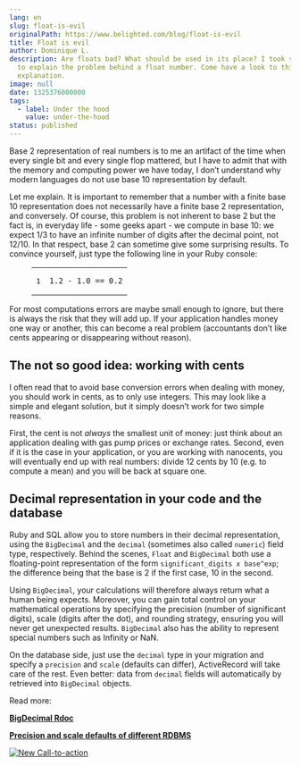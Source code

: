```yaml
---
lang: en
slug: float-is-evil
originalPath: https://www.belighted.com/blog/float-is-evil
title: Float is evil
author: Dominique L.
description: Are floats bad? What should be used in its place? I took some time
  to explain the problem behind a float number. Come have a look to this
  explanation.
image: null
date: 1325376000000
tags:
  - label: Under the hood
    value: under-the-hood
status: published
---
```

Base 2 representation of real numbers is to me an artifact of the time when every single bit and every single flop mattered, but I have to admit that with the memory and computing power we have today, I don’t understand why modern languages do not use base 10 representation by default.

Let me explain. It is important to remember that a number with a finite base 10 representation does not necessarily have a finite base 2 representation, and conversely. Of course, this problem is not inherent to base 2 but the fact is, in everyday life - some geeks apart - we compute in base 10: we expect 1/3 to have an infinite number of digits after the decimal point, not 12/10. In that respect, base 2 can sometime give some surprising results. To convince yourself, just type the following line in your Ruby console:

<figure class="code"><div class="highlight"><table><tbody><tr><td class="gutter"><pre class="line-numbers"><span class="line-number">1</span>
</pre></td><td class="code"><pre><code class="ruby"><span class="line"><span class="mi"><span class="number">1</span></span><span class="number"><span class="o">.</span><span class="mi">2</span></span><span class="mi"></span> <span class="o">-</span> <span class="mi"><span class="number">1</span></span><span class="number"><span class="o">.</span><span class="mi">0</span></span><span class="mi"></span> <span class="o">==</span> <span class="mi"><span class="number">0</span></span><span class="o">.</span><span class="mi"><span class="number">2</span></span>
</span></code></pre></td></tr></tbody></table></div></figure>

For most computations errors are maybe small enough to ignore, but there is always the risk that they will add up. If your application handles money one way or another, this can become a real problem (accountants don’t like cents appearing or disappearing without reason).

The not so good idea: working with cents
----------------------------------------

I often read that to avoid base conversion errors when dealing with money, you should work in cents, as to only use integers. This may look like a simple and elegant solution, but it simply doesn’t work for two simple reasons.

First, the cent is not _always_ the smallest unit of money: just think about an application dealing with gas pump prices or exchange rates. Second, even if it is the case in your application, or you are working with nanocents, you will eventually end up with real numbers: divide 12 cents by 10 (e.g. to compute a mean) and you will be back at square one.

Decimal representation in your code and the database
----------------------------------------------------

Ruby and SQL allow you to store numbers in their decimal representation, using the `BigDecimal` and the `decimal` (sometimes also called `numeric`) field type, respectively. Behind the scenes, `Float` and `BigDecimal` both use a floating-point representation of the form `significant_digits x base^exp`; the difference being that the base is 2 if the first case, 10 in the second.

Using `BigDecimal`, your calculations will therefore always return what a human being expects. Moreover, you can gain total control on your mathematical operations by specifying the precision (number of significant digits), scale (digits after the dot), and rounding strategy, ensuring you will never get unexpected results. `BigDecimal` also has the ability to represent special numbers such as Infinity or NaN.

On the database side, just use the `decimal` type in your migration and specify a `precision` and `scale` (defaults can differ), ActiveRecord will take care of the rest. Even better: data from `decimal` fields will automatically by retrieved into `BigDecimal` objects.

Read more:

**[BigDecimal Rdoc](https://ruby-doc.org/stdlib-1.9.3/libdoc/bigdecimal/rdoc/BigDecimal.html)**

**[Precision and scale defaults of different RDBMS](https://api.rubyonrails.org/classes/ActiveRecord/ConnectionAdapters/TableDefinition.html#method-i-column)**

  
[![New Call-to-action](https://no-cache.hubspot.com/cta/default/1684659/fb3606cc-cc1b-47d0-ae85-2c9f69837fe2.png)](https://cta-redirect.hubspot.com/cta/redirect/1684659/fb3606cc-cc1b-47d0-ae85-2c9f69837fe2)